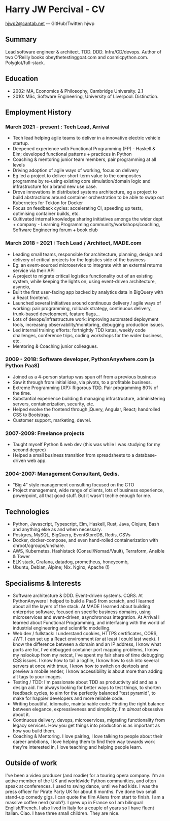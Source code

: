 # Harry JW Percival - CV

hjwp2@cantab.net -- GitHub/Twitter: hjwp


## Summary

Lead software engineer & architect. TDD. DDD.  Infra/CD/devops. Author of two O'Reilly books obeythetestinggoat.com and cosmicpython.com. Polyglot/full-stack.


## Education

* 2002: MA, Economics & Philosophy, Cambridge University. 2.1
* 2010: MSc, Software Engineering, University of Liverpool. Distinction.


## Employment History

### March 2021 - present : Tech Lead, Arrival

* Tech lead helping agile teams to deliver in a innovative electric vehicle startup.
* Deepened experience with Functional Programming (FP) - Haskell & Elm; developed functional patterns + practices in Python
* Coaching & mentoring junior team members, pair programming at all levels
* Driving adoption of agile ways of working, focus on delivery
* Eg led a project to deliver short-term value to the composites programme by re-using existing core simulation/domain logic and infrastructure for a brand new use case.
* Drove innovations in distributed systems architecture, eg a project to build abstractions around container orchestration to be able to swap out Kubernetes for Tekton for Docker
* Focus on feedback cycles:  accelerating CI, speeding up tests, optimising container builds, etc.
* Cultivated internal knowledge sharing initiatives amongs the wider dept + company - Learning Programming community/workshops/coaching, Software Engineering forum + book club


### March 2018 - 2021 : Tech Lead / Architect, MADE.com

* Leading small teams, responsible for architecture, planning, design and delivery of critical projects for the logistics side of the business
* Eg: an event-sourced microservice to integrate with an external returns service via their API
* A project to migrate critical logistics functionality out of an existing system, while keeping the lights on, using event-driven architecture, asyncio, 
* Built the first user-facing app backed by analytics data in BigQuery with a React frontend.
* Launched several initiatives around continuous delivery / agile ways of working:  pair programming, rollback strategy, continuous delivery, trunk-based development, feature flags...
* Lots of devops/infrastructure work:  improving automated deployment tools, increasing observability/monitoring, debugging production issues. 
* Led internal training efforts:  fortnightly TDD katas, weekly code challenges, conference trips, coding workshops for the wider business, etc.
* Mentoring & Coaching junior colleagues.


### 2009 - 2018: Software developer, PythonAnywhere.com (a Python PaaS)

* Joined as a 4-person startup was spun off from a previous business
* Saw it through from initial idea, via pivots, to a profitable business.
* Extreme Programming (XP): Rigorous TDD. Pair programming 80% of the time.
* Substantial experience building & managing infrastructure, administering servers, containerization, security, etc.
* Helped evolve the frontend through jQuery, Angular, React; handrolled CSS to Bootstrap.
* Customer support, marketing, devrel.


### 2007-2009: Freelance projects

* Taught myself Python & web dev (this was while I was studying for my second degree)
* Helped a small business transition from spreadsheets to a database-driven web app.

### 2004-2007: Management Consultant, Qedis.

* "Big 4" style management consulting focused on the CTO
* Project management, wide range of clients, lots of business experience, powerpoint, all that good stuff.   But it wasn't techie enough for me.


## Technologies

* Python, Javascript, Typescript, Elm, Haskell, Rust, Java, Clojure, Bash and anything else as and when necessary.
* Postgres, MySQL, BigQuery, EventStoreDB, Redis, CSVs
* Docker, docker-compose, and even hand-rolled containerization with chroot/cgroups/unshare.
* AWS, Kubernetes.  Hashistack (Consul/Nomad/Vault), Terraform, Ansible & Tower
* ELK stack, Grafana, datadog, prometheus, honeycomb,
* Ubuntu, Debian, Alpine; Nix. Nginx, Apache (!)

## Specialisms & Interests

* Software architecture & DDD.  Event-driven systems.  CQRS.  At PythonAnywere I helped to build a PaaS from scratch, and I learned about all the layers of the stack.  At MADE I learned about building enterprise software, focused on specific business domains, using microservices and event-driven, asynchronous integration.  At Arrival I learned about Functional Programming, and interfacing with the world of industrial engineering and scientific modelling.
* Web dev / fullstack:  I understand cookies, HTTPS certificates, CORS, JWT.  I can set up a React environment (or at least I could last week).  I know the difference between a domain and an IP address, I know what ports are for, I've debugged container port mapping problems, I know my nslookup from my netcat, I've spent my fair share of time debugging CSS issues. I know how to tail a logfile, I know how to ssh into several servers at once with tmux, I know how to switch on devtools and preview a mobile render, I know accessibility is about more than adding alt tags to your images.
* Testing / TDD: I'm passionate about TDD as productivity aid and as a design aid.  I'm always looking for better ways to test things, to shorten feedback cycles, to aim for the perfectly balanced "test pyramid", to make for happier developers and more reliable code.
* Writing beautiful, idiomatic, maintainable code.  Finding the right balance between elegance, expressiveness and simplicity.  I'm _almost_ obsessive about it.
* Continuous delivery, devops, microservices, migrating functionality from legacy services.  How you get things into production is as important as how you build them.
* Coaching & Mentoring.  I love pairing, I love talking to people about their career ambitions, I love helping them to find their way towards work they're interested in, I love teaching and helping people learn.


## Outside of work

I've been a video producer (and roadie) for a touring opera company. I'm an active member of the UK and worldwide Python communities, and often speak at conferences. I used to swing dance, until we had kids. I was the press officer for Pirate Party UK for about 6 months. I've done two small stand-up comedy gigs. I can quote the film Aliens from start to finish. I am a massive coffee nerd (snob?). I grew up in France so I am bilingual English/French. I also lived in Italy for a couple of years so I have fluent Italian. Ciao. I have three small children.  They are nice.

